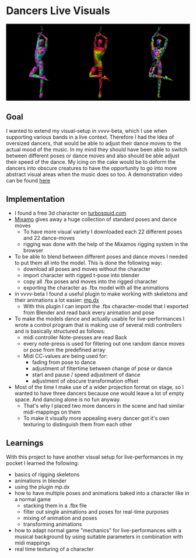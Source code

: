 # Dancers Live Visuals

![Title img](img/DancersPreviewPic.png)

## Goal

I wanted to extend my visual-setup in vvvv-beta, which I use when supporting various bands in a live context. Therefore I had the Idea of oversized dancers, that would be able to adjust their dance moves to the actual mood of the music. In my mind they should have been able to switch between different poses or dance moves and also should be able adjust their speed of the dance. My icing on the cake would be to deform the dancers into obscure creatures to have the opportunity to go into more abstract visual areas when the music does so too.
A demonstration video can be found [here](https://www.youtube.com/watch?v=Pj4o0gpywW8)

## Implementation

- I found a free 3d character on [turbosquid.com](https://www.turbosquid.com/3d-models/basemesh-1741353)
- [Mixamo](https://www.mixamo.com/#/) gives away a huge collection of standard poses and dance moves
  - To have more visual variety I downloaded each 22 different poses and 22 dance-moves
  - rigging was done with the help of the Mixamos     rigging system in the browser
- To be able to blend between different poses and dance moves I needed to put them all into the model. This is done the following way:
  - download all poses and moves without the character
  - import character with rigged t-pose into blender
  - copy all .fbx poses and moves into the rigged character
  - exporting the character as .fbx model with all the animations
- in vvvv-beta I found a useful plugin to make working with skeletons and their animations a lot easier: [mp.dx](https://beta.vvvv.org/contributions/packs/mp-dx/index.html)
  - With this plugin I can import the .fbx character-model that I exported  from Blender and read back every animation and pose
- To make the models dance and actually usable for live-performances I wrote a control program that is making use of several midi controllers and is basically structured as follows:
  - midi controller Note-presses are read Back
  - every note-press is used for filtering out one random dance moves or pose from the predefined array
  - Midi CC-values are being used for:
    - fading from pose to dance
    - adjustment of filtertime between change of pose or dance
    - start and pause / speed adjustment of dance
    - adjustment of obscure transformation offset
- Most of the time I make use of a wider projection format on stage, so I wanted to have three dancers because one would leave a lot of empty space. And dancing alone is no fun anyway.
  - That's why I placed two more dancers in the scene and had similar midi-mappings on them
  - To make it visually more appealing every dancer got it's own texturing to distinguish them from each other

## Learnings

With this project to have another visual setup for live-performances in my pocket I learned the following:

- basics of rigging skeletons
- animations in blender
- using the plugin mp.dx
- how to have multiple poses and animations baked into a character like in a normal game
  - stacking them in a .fbx file
  - filter out single animations and poses for real-time purposes
  - mixing of animation and poses
  - transforming animations
- how to adapt normal game "mechanics" for live-performances with a musical background by using suitable parameters in combination with midi mappings
- real time texturing of a character
